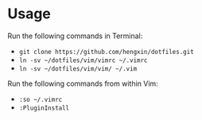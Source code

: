 # Usage

Run the following commands in Terminal:
- `git clone https://github.com/hengxin/dotfiles.git`
- `ln -sv ~/dotfiles/vim/vimrc ~/.vimrc`
- `ln -sv ~/dotfiles/vim/vim/ ~/.vim`

Run the following commands from within Vim:
- `:so ~/.vimrc`
- `:PluginInstall`
